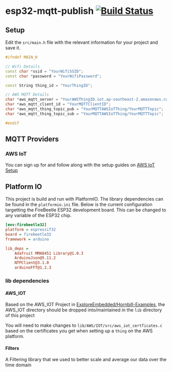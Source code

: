# esp32-mqtt-publish [![Build Status](https://travis-ci.org/t04glovern/esp32-mqtt-publish.svg?branch=master)](https://travis-ci.org/t04glovern/esp32-mqtt-publish)

## Setup

Edit the `src/main.h` file with the relevant information for your project and save it.

```cpp
#ifndef MAIN_H

// Wifi Details
const char *ssid = "YourWifiSSID";
const char *password = "YourWifiPassword";

const String thing_id = "YourThingID";

// AWS MQTT Details
char *aws_mqtt_server = "YourAWSThingID.iot.ap-southeast-2.amazonaws.com";
char *aws_mqtt_client_id = "YourMQTTClientID";
char *aws_mqtt_thing_topic_pub = "YourMQTTAWSIoTThing/YourMQTTTopic";
char *aws_mqtt_thing_topic_sub = "YourMQTTAWSIoTThing/YourMQTTTopic";

#endif

```

## MQTT Providers

### AWS IoT

You can sign up for and follow along with the setup guides on [AWS IoT Setup](https://ap-southeast-2.console.aws.amazon.com/iotv2/home?region=ap-southeast-2#/connIntro)

## Platform IO

This project is build and run with PlatformIO. The library dependencies can be found in the `platformio.ini` file. Below is the current configuration targetting the FireBeetle ESP32 development board. This can be changed to any variable of the ESP32 chip.

```ini
[env:firebeetle32]
platform = espressif32
board = firebeetle32
framework = arduino

lib_deps =
    Adafruit MMA8451 Library@1.0.3
    ArduinoJson@5.11.2
    NTPClient@3.1.0
    arduinoFFT@1.2.3
```

### lib dependencies

#### AWS_IOT

Based on the AWS_IOT Project in [ExploreEmbedded/Hornbill-Examples](https://github.com/ExploreEmbedded/Hornbill-Examples/tree/master/arduino-esp32/AWS_IOT), the AWS_IOT directory should be dropped into/maintained in the `lib` directory of this project

You will need to make changes to `lib/AWS/IOT/src/aws_iot_certficates.c` based on the certificates you get when setting up a `thing` on the AWS platform.

#### Filters

A Filtering library that we used to better scale and average our data over the time domain